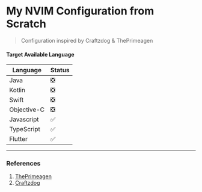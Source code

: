 # My NVIM Configuration from Scratch

> Configuration inspired by Craftzdog & ThePrimeagen

#### Target Available Language
| Language |Status |
| - | - |
| Java | ❎ |
| Kotlin | ❎ |
| Swift | ❎ |
| Objective-C | ❎ |
| Javascript | ✅ |
| TypeScript | ✅ |
| Flutter | ✅ |

---

### References
1. [ThePrimeagen](https://www.youtube.com/watch?v=w7i4amO_zaE&t=850s)
2. [Craftzdog](https://github.com/craftzdog/dotfiles-public)
